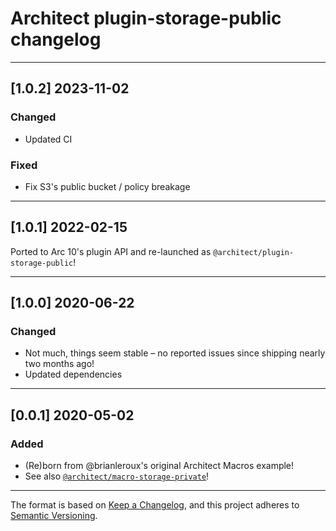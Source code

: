 # Architect plugin-storage-public changelog

---

## [1.0.2] 2023-11-02

### Changed

- Updated CI


### Fixed

- Fix S3's public bucket / policy breakage

---

## [1.0.1] 2022-02-15

Ported to Arc 10's plugin API and re-launched as `@architect/plugin-storage-public`!

---

## [1.0.0] 2020-06-22

### Changed

- Not much, things seem stable – no reported issues since shipping nearly two months ago!
- Updated dependencies

---

## [0.0.1] 2020-05-02

### Added

- (Re)born from @brianleroux's original Architect Macros example!
- See also [`@architect/macro-storage-private`](https://www.npmjs.com/package/@architect/macro-storage-private)!

---

The format is based on [Keep a Changelog](https://keepachangelog.com/en/1.0.0/), and this project adheres to [Semantic Versioning](https://semver.org/spec/v2.0.0.html).
